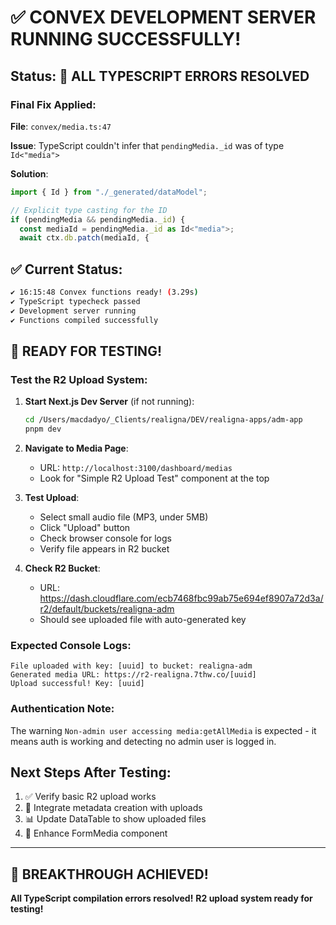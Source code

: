# ✅ CONVEX DEVELOPMENT SERVER RUNNING SUCCESSFULLY!

## Status: 🚀 ALL TYPESCRIPT ERRORS RESOLVED

### Final Fix Applied:
**File**: `convex/media.ts:47`

**Issue**: TypeScript couldn't infer that `pendingMedia._id` was of type `Id<"media">`

**Solution**: 
```typescript
import { Id } from "./_generated/dataModel";

// Explicit type casting for the ID
if (pendingMedia && pendingMedia._id) {
  const mediaId = pendingMedia._id as Id<"media">;
  await ctx.db.patch(mediaId, {
```

## ✅ Current Status:
```bash
✔ 16:15:48 Convex functions ready! (3.29s)
✔ TypeScript typecheck passed
✔ Development server running
✔ Functions compiled successfully
```

## 🧪 READY FOR TESTING!

### Test the R2 Upload System:

1. **Start Next.js Dev Server** (if not running):
   ```bash
   cd /Users/macdadyo/_Clients/realigna/DEV/realigna-apps/adm-app
   pnpm dev
   ```

2. **Navigate to Media Page**:
   - URL: `http://localhost:3100/dashboard/medias`
   - Look for "Simple R2 Upload Test" component at the top

3. **Test Upload**:
   - Select small audio file (MP3, under 5MB)
   - Click "Upload" button
   - Check browser console for logs
   - Verify file appears in R2 bucket

4. **Check R2 Bucket**:
   - URL: https://dash.cloudflare.com/ecb7468fbc99ab75e694ef8907a72d3a/r2/default/buckets/realigna-adm
   - Should see uploaded file with auto-generated key

### Expected Console Logs:
```
File uploaded with key: [uuid] to bucket: realigna-adm
Generated media URL: https://r2-realigna.7thw.co/[uuid]
Upload successful! Key: [uuid]
```

### Authentication Note:
The warning `Non-admin user accessing media:getAllMedia` is expected - it means auth is working and detecting no admin user is logged in.

## Next Steps After Testing:
1. ✅ Verify basic R2 upload works
2. 🔧 Integrate metadata creation with uploads
3. 📊 Update DataTable to show uploaded files
4. 🎨 Enhance FormMedia component

---

## 🎉 BREAKTHROUGH ACHIEVED!
**All TypeScript compilation errors resolved!**
**R2 upload system ready for testing!**
